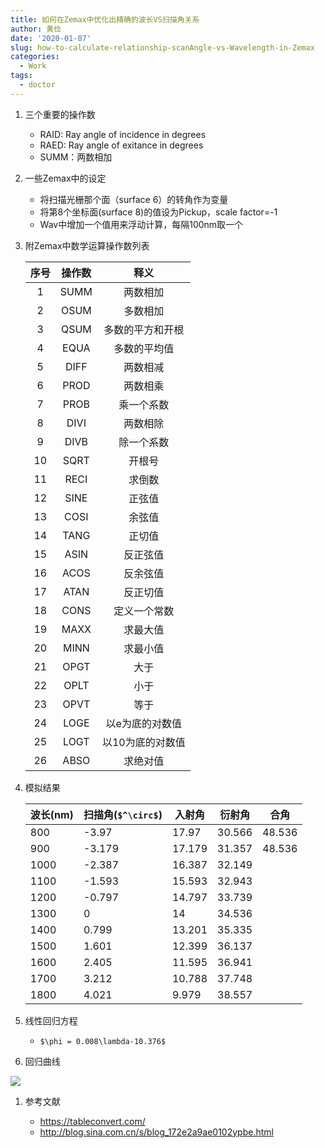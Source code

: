 ```yaml
---
title: 如何在Zemax中优化出精确的波长VS扫描角关系
author: 黄俭
date: '2020-01-07'
slug: how-to-calculate-relationship-scanAngle-vs-Wavelength-in-Zemax
categories:
  - Work
tags:
  - doctor
---
```


1. 三个重要的操作数
   
    - RAID: Ray angle of incidence in degrees
    - RAED: Ray angle of exitance in degrees
    - SUMM：两数相加
    
1. 一些Zemax中的设定
    - 将扫描光栅那个面（surface 6）的转角作为变量
    - 将第8个坐标面(surface 8)的值设为Pickup，scale factor=-1
    - Wav中增加一个值用来浮动计算，每隔100nm取一个

1. 附Zemax中数学运算操作数列表

    | 序号 | 操作数 |       释义       |
    | :--: | :----: | :--------------: |
    |  1   |  SUMM  |     两数相加     |
    |  2   |  OSUM  |     多数相加     |
    |  3   |  QSUM  | 多数的平方和开根 |
    |  4   |  EQUA  |   多数的平均值   |
    |  5   |  DIFF  |     两数相减     |
    |  6   |  PROD  |     两数相乘     |
    |  7   |  PROB  |    乘一个系数    |
    |  8   |  DIVI  |     两数相除     |
    |  9   |  DIVB  |    除一个系数    |
    |  10  |  SQRT  |      开根号      |
    |  11  |  RECI  |      求倒数      |
    |  12  |  SINE  |      正弦值      |
    |  13  |  COSI  |      余弦值      |
    |  14  |  TANG  |      正切值      |
    |  15  |  ASIN  |     反正弦值     |
    |  16  |  ACOS  |     反余弦值     |
    |  17  |  ATAN  |     反正切值     |
    |  18  |  CONS  |   定义一个常数   |
    |  19  |  MAXX  |     求最大值     |
    |  20  |  MINN  |     求最小值     |
    |  21  |  OPGT  |       大于       |
    |  22  |  OPLT  |       小于       |
    |  23  |  OPVT  |       等于       |
    |  24  |  LOGE  | 以e为底的对数值  |
    |  25  |  LOGT  | 以10为底的对数值 |
    |  26  |  ABSO  |     求绝对值     |

1. 模拟结果

    | 波长(nm) | 扫描角(`$^\circ$`) | 入射角 | 衍射角 | 合角   |
    | -------- | ------------------ | ------ | ------ | ------ |
    | 800      | -3.97              | 17.97  | 30.566 | 48.536 |
    | 900      | -3.179             | 17.179 | 31.357 | 48.536 |
    | 1000     | -2.387             | 16.387 | 32.149 |        |
    | 1100     | -1.593             | 15.593 | 32.943 |        |
    | 1200     | -0.797             | 14.797 | 33.739 |        |
    | 1300     | 0                  | 14     | 34.536 |        |
    | 1400     | 0.799              | 13.201 | 35.335 |        |
    | 1500     | 1.601              | 12.399 | 36.137 |        |
    | 1600     | 2.405              | 11.595 | 36.941 |        |
    | 1700     | 3.212              | 10.788 | 37.748 |        |
    | 1800     | 4.021              | 9.979  | 38.557 |        |

1. 线性回归方程
    - `$\phi = 0.008\lambda-10.376$`
    
1. 回归曲线
    
![](/post/2020-01-07-how-to-calculate-relationship-scanAngle-vs-Wavelength-in-Zemax_files/Linear_fit_web.jpg)

1. 参考文献
    
    - https://tableconvert.com/
    - http://blog.sina.com.cn/s/blog_172e2a9ae0102ypbe.html

